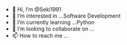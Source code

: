 - 👋 Hi, I’m @Seki1991
- 👀 I’m interested in ...Software Development
- 🌱 I’m currently learning ...Python
- 💞️ I’m looking to collaborate on ...
- 📫 How to reach me ...

<!---
Seki1991/Seki1991 is a ✨ special ✨ repository because its `README.md` (this file) appears on your GitHub profile.
You can click the Preview link to take a look at your changes.
--->
